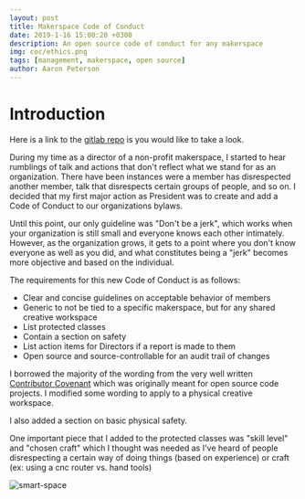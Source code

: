 ```yaml
---
layout: post
title: Makerspace Code of Conduct
date: 2019-1-16 15:00:20 +0300
description: An open source code of conduct for any makerspace
img: coc/ethics.png
tags: [management, makerspace, open source]
author: Aaron Peterson
---
```

# Introduction

Here is a link to the [gitlab repo](https://gitlab.com/armoredblood/makerspace-code-of-conduct) is you would like to take a look.

During my time as a director of a non-profit makerspace, I started to hear rumblings of talk and actions that don't reflect what we stand for as an organization. There have been instances were a member has disrespected another member, talk that disrespects certain groups of people, and so on. I decided that my first major action as President was to create and add a Code of Conduct to our organizations bylaws.

Until this point, our only guideline was "Don't be a jerk", which works when your organization is still small and everyone knows each other intimately. However, as the organization grows, it gets to a point where you don't know everyone as well as you did, and what constitutes being a "jerk" becomes more objective and based on the individual. 

The requirements for this new Code of Conduct is as follows:
* Clear and concise guidelines on acceptable behavior of members
* Generic to not be tied to a specific makerspace, but for any shared creative workspace
* List protected classes
* Contain a section on safety
* List action items for Directors if a report is made to them
* Open source and source-controllable for an audit trail of changes

I borrowed the majority of the wording from the very well written [Contributor Covenant](https://www.contributor-covenant.org/) which was originally meant for open source code projects. I modified some wording to apply to a physical creative workspace.

I also added a section on basic physical safety.

One important piece that I added to the protected classes was "skill level" and "chosen craft" which I thought was needed as I've heard of people disrespecting a certain way of doing things (based on experience) or craft (ex: using a cnc router vs. hand tools)




![smart-space]({{site.baseurl}}/assets/img/iot_door/smart-space.jpg)


